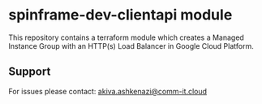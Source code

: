 # spinframe-dev-clientapi module

This repository contains a terraform module which creates a Managed Instance Group with an HTTP(s) Load Balancer in Google Cloud Platform.

## Support

For issues please contact: akiva.ashkenazi@comm-it.cloud

<!-- terraform-docs output will go here -->
<!-- BEGINNING OF PRE-COMMIT-TERRAFORM DOCS HOOK -->

<!-- END OF PRE-COMMIT-TERRAFORM DOCS HOOK -->
